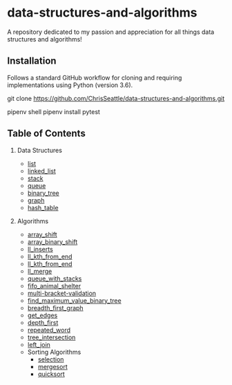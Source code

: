 # data-structures-and-algorithms

A repository dedicated to my passion and appreciation for all things data structures and algorithms!

## Installation

Follows a standard GitHub workflow for cloning and requiring implementations using Python (version 3.6).

git clone https://github.com/ChrisSeattle/data-structures-and-algorithms.git

pipenv shell
pipenv install pytest

## Table of Contents

1. Data Structures
    - [list](./data_structures/list)
    - [linked_list](.data_structures/linked_list)
    - [stack](.data_structures/stack)
    - [queue](.data_structures/queue)
    - [binary_tree](.data_structures/binary_tree)
    - [graph](.data_structures/graph)
    - [hash_table](.data_structures/hash_table)
    <!-- - [branch_name](.data_structures/branch_name) -->
    <!-- - [branch_name](.data_structures/branch_name) -->

2. Algorithms
    - [array_shift](./challenges/array_shift)
    - [array_binary_shift](./challenges/array_binary_search)
    - [ll_inserts](./challenges/linked_lists)
    - [ll_kth_from_end](./challenges/ll_kth_from_end)
    - [ll_kth_from_end](./challenges/ll_kth_from_end)
    - [ll_merge](./challenges/ll_merge)
    - [queue_with_stacks](./challenges/queue_with_stacks)
    - [fifo_animal_shelter](./challenges/fifo_animal_shelter)
    - [multi-bracket-validation](./challenges/multi-bracket-validation)
    - [find_maximum_value_binary_tree](./challenges/find_maximum_value_binary_tree)
    - [breadth_first_graph](./challenges/breadth_first_graph)
    - [get_edges](./challenges/get_edges)
    - [depth_first](./challenges/depth_first)
    - [repeated_word](./challenges/repeated_word)
    - [tree_intersection](./challenges/tree_intersection)
    - [left_join](./challenges/left_join)
    <!-- - [branch_name](./challenges/branch_name) -->
    <!-- - [branch_name](./challenges/branch_name) -->
    - Sorting Algorithms
        - [selection](./sorting_algos/selection.py)
        - [mergesort](./sorting_algos/mergesort)
        - [quicksort](./sorting_algos/quicksort)
        <!-- - [branch_name](./sorting_algos/branch_name) -->
        <!-- - [branch_name](./sorting_algos/branch_name) -->
